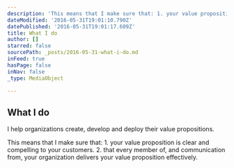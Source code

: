 ```yaml
---
description: 'This means that I make sure that: 1. your value proposition is clear and compelling to your customers. 2. that every member of, and communication from, your organization delivers your value proposition effectively.'
dateModified: '2016-05-31T19:01:10.790Z'
datePublished: '2016-05-31T19:01:17.609Z'
title: What I do
author: []
starred: false
sourcePath: _posts/2016-05-31-what-i-do.md
inFeed: true
hasPage: false
inNav: false
_type: MediaObject

---
```

<article style=""><h1>What I do</h1><p>I help organizations create, develop and deploy their value propositions. </p></article>

This means that I make sure that: 1\. your value proposition is clear and compelling to your customers. 2\. that every member of, and communication from, your organization delivers your value proposition effectively.